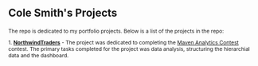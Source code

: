 <h2>Cole Smith's Projects</h2>
<p style="font-size: .75em;">The repo is dedicated to my portfolio projects. Below is a list of the projects in the repo:</p>
<p style="font-size: .75em;">1. <a href="https://github.com/cosmith1622/Portfolio/tree/master/NorthwindTraders" target="_blank" rel="noopener"><b>NorthwindTraders</b></a> - The project was dedicated to completing the&nbsp;<a href="https://www.mavenanalytics.io/challenges/maven-northwind-challenge/24?utm_source=linkedin&amp;utm_campaign=mavennorthwindchallenge_li_maven" target="_blank" rel="noopener">Maven Analytics Contest</a> contest.  The primary tasks completed for the project was data analysis, structuring the hierarchial data and the dashboard.</p>
